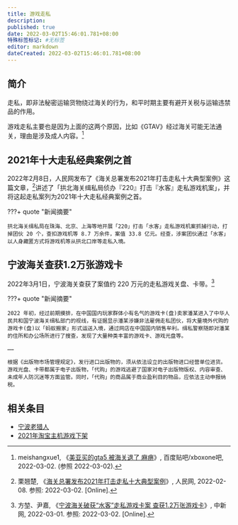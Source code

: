 ```yaml
---
title: 游戏走私
description:
published: true
date: 2022-03-02T15:46:01.781+08:00
特殊标签标记: #无标签
editor: markdown
dateCreated: 2022-03-02T15:46:01.781+08:00
---
```


## 简介

走私，即非法秘密运输货物绕过海关的行为，和平时期主要有避开关税与运输违禁品的作用。

游戏走私主要也是因为上面的这两个原因，比如《GTAV》经过海关可能无法通关，理由是涉及成人内容。[^gtavc]

[^gtavc]: meishangxue1, 《[美亚买的gta5 被海关退了 麻痹](https://web.archive.org/web/20220302080839/https://tieba.baidu.com/p/3717198877)》, 百度贴吧/xboxone吧, 2022-03-02. (参照 2022-03-02).

## 2021年十大走私经典案例之首

2022年2月8日，人民网发布了《海关总署发布2021年打击走私十大典型案例》这篇文章，[^0208]讲述了「拱北海关缉私局侦办『220』打击『水客』走私游戏机案」，并将这起走私案列为2021年十大走私经典案例之首。

[^0208]: 栗翘楚, 《[海关总署发布2021年打击走私十大典型案例](https://web.archive.org/web/20220226161440/http://finance.people.com.cn/n1/2022/0208/c1004-32347873.html)》, 人民网, 2022-02-08. 参照: 2022-03-02. [Online].

???+ quote "新闻摘要"

    拱北海关缉私局在珠海、北京、上海等地开展「220」打击「水客」走私游戏机案抓捕行动，打掉团伙 20 个，查扣游戏机等 8.7 万余件，案值 33.8 亿元。经查，涉案团伙通过「水客」以人身藏匿方式将游戏机等从拱北口岸等走私入境。

## 宁波海关查获1.2万张游戏卡

2022年3月1日，宁波海关查获了案值约 220 万元的走私游戏关盘、卡带。[^6893]

[^6893]: 方堃、尹嘉, 《[宁波海关破获“水客”走私游戏卡案 查获1.2万张游戏卡](https://web.archive.org/web/20220302091512/https://www.chinanews.com.cn/sh/2022/03-01/9689358.shtml)》, 中新网, 2022-03-01. 参照: 2022-03-02. [Online].

???+ quote "新闻摘要"

    2022 年初，经过前期摸排，在中国国内玩家群体小有名气的游戏卡(盘)卖家潘某进入了中华人民共和国宁波海关缉私部门的视线，有证据显示潘某涉嫌非法雇佣走私团伙，将大量境外代购的游戏卡(盘)以「蚂蚁搬家」形式运送入境，通过网店在中国国内销售牟利。缉私警察随即对潘某的住所和办公场所进行了搜查，发现了大量种类丰富的游戏卡、游戏光盘等。

    ……
    
    根据《出版物市场管理规定》，发行进口出版物的，须从依法设立的出版物进口经营单位进货。游戏光盘、卡带都属于电子出版物，「代购」的游戏逃避了国家对电子出版物版权、内容审查、未成年人防沉迷等方面监管。同时，「代购」的商品属于商业盈利目的物品，应依法主动申报纳税。

## 相关条目

+ [宁波老猎人](/game/宁波老猎人.md)
+ [2021年淘宝主机游戏下架](/unclear/2021年淘宝主机游戏下架.md)
